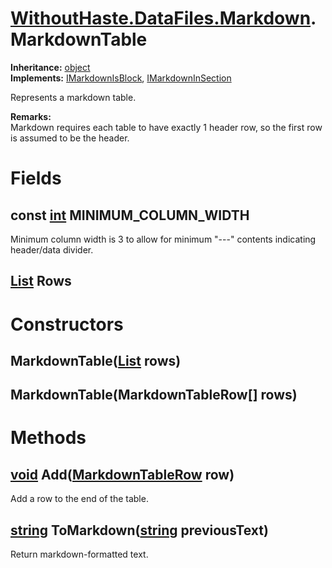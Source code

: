 # [WithoutHaste.DataFiles.Markdown](TableOfContents.WithoutHaste.DataFiles.Markdown.md).MarkdownTable

**Inheritance:** [object](https://docs.microsoft.com/en-us/dotnet/api/system.object)  
**Implements:** [IMarkdownIsBlock](WithoutHaste.DataFiles.Markdown.IMarkdownIsBlock.md), [IMarkdownInSection](WithoutHaste.DataFiles.Markdown.IMarkdownInSection.md)  

Represents a markdown table.  

**Remarks:**  
Markdown requires each table to have exactly 1 header row, so the first row is assumed to be the header.  

# Fields

## const [int](https://docs.microsoft.com/en-us/dotnet/api/system.int32) MINIMUM_COLUMN_WIDTH

Minimum column width is 3 to allow for minimum "---" contents indicating header/data divider.  

## [List](https://docs.microsoft.com/en-us/dotnet/api/system.collections.generic.list-1) Rows

# Constructors

## MarkdownTable([List](https://docs.microsoft.com/en-us/dotnet/api/system.collections.generic.list-1) rows)

## MarkdownTable(MarkdownTableRow[] rows)

# Methods

## [void](https://docs.microsoft.com/en-us/dotnet/api/system.void) Add([MarkdownTableRow](WithoutHaste.DataFiles.Markdown.MarkdownTableRow.md) row)

Add a row to the end of the table.  

## [string](https://docs.microsoft.com/en-us/dotnet/api/system.string) ToMarkdown([string](https://docs.microsoft.com/en-us/dotnet/api/system.string) previousText)

Return markdown-formatted text.  

